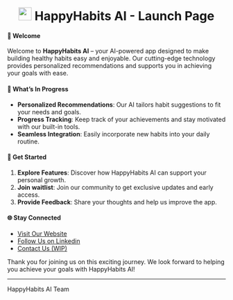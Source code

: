 <h1 align="center"><img src="https://happyhabitsai.netlify.app/assets/lgo-CJrcnK45.png" width="30px" borderRadius="10px"/> HappyHabits AI - Launch Page</h3>

#### 👋 Welcome

  Welcome to <b>HappyHabits AI</b> – your AI-powered app designed to make building healthy habits easy and enjoyable. Our cutting-edge technology provides personalized recommendations and supports you in achieving your goals with ease.
  
#### 🎉 What’s In Progress

- **Personalized Recommendations**: Our AI tailors habit suggestions to fit your needs and goals.
- **Progress Tracking**: Keep track of your achievements and stay motivated with our built-in tools.
- **Seamless Integration**: Easily incorporate new habits into your daily routine.

#### 🚀 Get Started

1. **Explore Features**: Discover how HappyHabits AI can support your personal growth.
2. **Join waitlist**: Join our community to get exclusive updates and early access.
3. **Provide Feedback**: Share your thoughts and help us improve the app.
   

#### 🌐 Stay Connected

- [Visit Our Website](https://happyhabitsai.netlify.app/)
- [Follow Us on Linkedin](https://www.linkedin.com/company/happy-habits-ai/about/)
- [Contact Us (WIP)](#)

Thank you for joining us on this exciting journey. We look forward to helping you achieve your goals with HappyHabits AI!

---

HappyHabits AI Team


